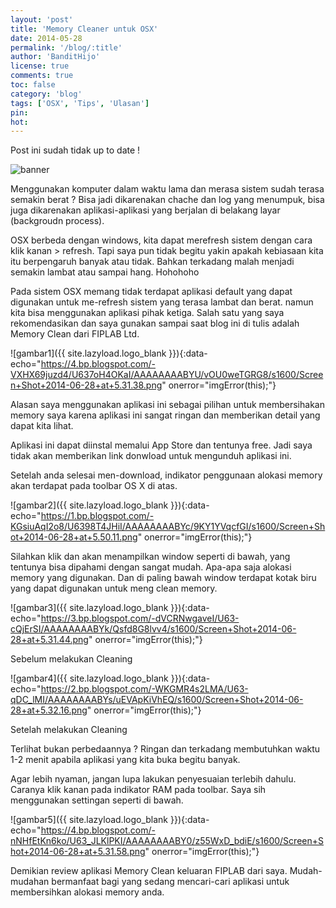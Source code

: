 ```yaml
---
layout: 'post'
title: 'Memory Cleaner untuk OSX'
date: 2014-05-28
permalink: '/blog/:title'
author: 'BanditHijo'
license: true
comments: true
toc: false
category: 'blog'
tags: ['OSX', 'Tips', 'Ulasan']
pin:
hot:
---
```


<p class="notif-post">Post ini sudah tidak up to date !</p>

<img class="post-body-img" src="{{ site.lazyload.logo_blank_banner }}" data-echo="https://3.bp.blogspot.com/-OLcnhF6woME/U635xta9JRI/AAAAAAAABXs/zlzwJ12VoVg/w425-h114-no/Default+Header+Template+Post+15.jpg" onerror="imgError(this);" alt="banner">

Menggunakan komputer dalam waktu lama dan merasa sistem sudah terasa semakin berat ? Bisa jadi dikarenakan chache dan log yang menumpuk, bisa juga dikarenakan aplikasi-aplikasi yang berjalan di  belakang layar (backgroudn process).

OSX berbeda dengan windows, kita dapat merefresh sistem dengan cara klik kanan > refresh. Tapi saya pun tidak begitu yakin apakah kebiasaan kita itu berpengaruh banyak atau tidak. Bahkan terkadang malah menjadi semakin lambat atau sampai hang. Hohohoho

Pada sistem OSX memang tidak terdapat aplikasi default yang dapat digunakan untuk me-refresh sistem yang terasa lambat dan berat. namun kita bisa menggunakan aplikasi pihak ketiga.
Salah satu yang saya rekomendasikan dan saya gunakan sampai saat blog ini di tulis adalah Memory Clean dari FIPLAB Ltd.

![gambar1]({{ site.lazyload.logo_blank }}){:data-echo="https://4.bp.blogspot.com/-VXHX69juzd4/U637oH4OKaI/AAAAAAAABYU/vOU0weTGRG8/s1600/Screen+Shot+2014-06-28+at+5.31.38.png" onerror="imgError(this);"}

Alasan saya menggunakan aplikasi ini sebagai pilihan untuk membersihakan memory saya karena aplikasi ini sangat ringan dan memberikan detail yang dapat kita lihat.

Aplikasi ini dapat diinstal memalui App Store dan tentunya free. Jadi saya tidak akan memberikan link donwload untuk mengunduh aplikasi ini.

Setelah anda selesai men-download, indikator penggunaan alokasi memory akan terdapat pada toolbar OS X di atas.

![gambar2]({{ site.lazyload.logo_blank }}){:data-echo="https://1.bp.blogspot.com/-KGsiuAqI2o8/U6398T4JHiI/AAAAAAAABYc/9KY1YVqcfGI/s1600/Screen+Shot+2014-06-28+at+5.50.11.png" onerror="imgError(this);"}

Silahkan klik dan akan menampilkan window seperti di bawah, yang tentunya bisa dipahami dengan sangat mudah. Apa-apa saja alokasi memory yang digunakan. Dan di paling bawah window terdapat kotak biru yang dapat digunakan untuk meng clean memory.

![gambar3]({{ site.lazyload.logo_blank }}){:data-echo="https://3.bp.blogspot.com/-dVCRNwgaveI/U63-cQjErSI/AAAAAAAABYk/Qsfd8G8lvv4/s1600/Screen+Shot+2014-06-28+at+5.31.44.png" onerror="imgError(this);"}
<p class="img-caption">Sebelum melakukan Cleaning</p>

![gambar4]({{ site.lazyload.logo_blank }}){:data-echo="https://2.bp.blogspot.com/-WKGMR4s2LMA/U63-qDC_lMI/AAAAAAAABYs/uEVApKiVhEQ/s1600/Screen+Shot+2014-06-28+at+5.32.16.png" onerror="imgError(this);"}
<p class="img-caption">Setelah melakukan Cleaning</p>

Terlihat bukan perbedaannya ? Ringan dan terkadang membutuhkan waktu 1-2 menit apabila aplikasi yang kita buka begitu banyak.

Agar lebih nyaman, jangan lupa lakukan penyesuaian terlebih dahulu. Caranya klik kanan pada indikator RAM pada toolbar. Saya sih menggunakan settingan seperti di bawah.

![gambar5]({{ site.lazyload.logo_blank }}){:data-echo="https://4.bp.blogspot.com/-nNHfEtKn6ko/U63_JLKlPKI/AAAAAAAABY0/z55WxD_bdiE/s1600/Screen+Shot+2014-06-28+at+5.31.58.png" onerror="imgError(this);"}

Demikian review aplikasi Memory Clean keluaran FIPLAB dari saya. Mudah-mudahan bermanfaat bagi yang sedang mencari-cari aplikasi untuk membersihkan alokasi memory anda.
